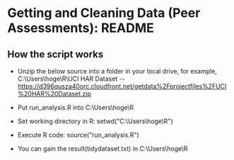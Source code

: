 Getting and Cleaning Data (Peer Assessments): README
============================================

## How the script works
- Unzip the below source into a folder in your local drive, for example, C:\Users\hoge\R\UCI HAR Dataset
-- https://d396qusza40orc.cloudfront.net/getdata%2Fprojectfiles%2FUCI%20HAR%20Dataset.zip

- Put run_analysis.R into C:\Users\hoge\R

- Set working directory in R: setwd("C:\Users\hoge\R")

- Execute R code: source("run_analysis.R")

- You can gain the result(tidydataset.txt) in C:\Users\hoge\R